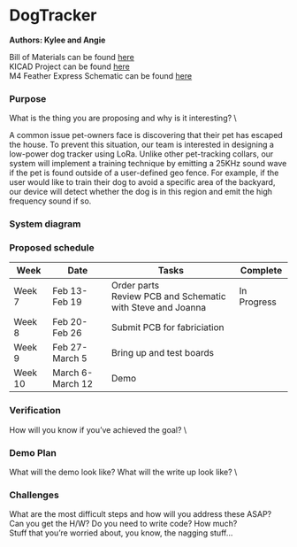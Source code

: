 # DogTracker
__Authors: Kylee and Angie__

Bill of Materials can be found [here](https://github.com/krsandwich/DogTracker/tree/master/Hardware/BOM) \
KICAD Project can be found [here](https://github.com/krsandwich/DogTracker/tree/master/Hardware/Kicad)\
M4 Feather Express Schematic can be found [here](https://learn.adafruit.com/assets/57242)


### Purpose 
What is the thing you are proposing and why is it interesting? \

A common issue pet-owners face is discovering that their pet has escaped the house. To prevent this situation, our team is interested in designing a low-power dog tracker using LoRa. Unlike other pet-tracking collars, our system will implement a training technique by emitting a 25KHz sound wave if the pet is found outside of a user-defined geo fence. For example, if the user would like to train their dog to avoid a specific area of the backyard, our device will detect whether the dog is in this region and emit the high frequency sound if so.

### System diagram   

### Proposed schedule
| Week  | Date | Tasks |Complete|
| ------------- | ------------- | ------------- |------------- |
| Week 7 | Feb 13-Feb 19  | Order parts <br />Review PCB and Schematic with Steve and Joanna   | In Progress|
| Week 8 | Feb 20-Feb 26  | Submit PCB for fabriciation | |
| Week 9 | Feb 27-March 5  | Bring up and test boards | | 
| Week 10 | March 6-March 12  | Demo | | 



### Verification
How will you know if you’ve achieved the goal? \

### Demo Plan
What will the demo look like? What will the write up look like? \

### Challenges
What are the most difficult steps and how will you address these ASAP? \
Can you get the H/W? Do you need to write code? How much? \
Stuff that you’re worried about, you know, the nagging stuff… 

